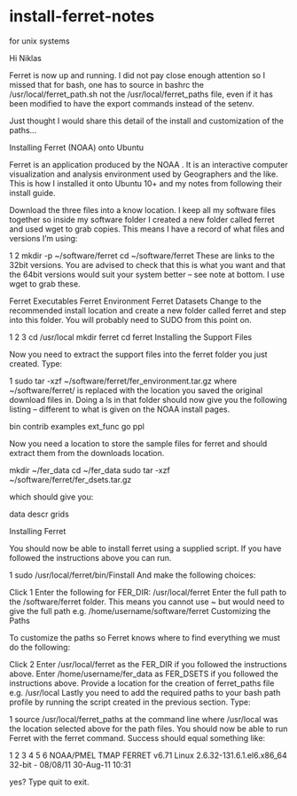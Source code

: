 # install-ferret-notes

for unix systems

Hi Niklas

Ferret is now up and running. I did not pay close enough attention so I missed that for bash, one has to source in bashrc the /usr/local/ferret_path.sh not the /usr/local/ferret_paths file, even if it has been modified to have the export commands instead of the setenv.

Just thought I would share this detail of the install and customization of the paths...

Installing Ferret (NOAA) onto Ubuntu

Ferret is an application produced by the NOAA .  It is an interactive computer visualization and analysis environment used by Geographers and the like. This is how I installed it onto Ubuntu 10+ and my notes from following their install guide.

Download the three files into a know location.  I keep all my software files together so inside my software folder I created a new folder called ferret and used wget to grab copies. This means I have a record of what files and versions I’m using:


1
2
mkdir -p ~/software/ferret
cd ~/software/ferret
These are links to the 32bit versions. You are advised to check that this is what you want and that the 64bit versions would suit your system better – see note at bottom. I use wget to grab these.

Ferret Executables
Ferret Environment
Ferret Datasets
Change to the recommended install location and create a new folder called ferret and step into this folder. You will probably need to SUDO from this point on.


1
2
3
cd /usr/local
mkdir ferret
cd ferret
Installing the Support Files

Now you need to extract the support files into the ferret folder you just created. Type:


1
sudo tar -xzf ~/software/ferret/fer_environment.tar.gz
where ~/software/ferret/ is replaced with the location you saved the original download files in. Doing a ls in that folder should now give you the following listing – different to what is given on the NOAA install pages.

bin contrib examples ext_func go ppl

Now you need a location to store the sample files for ferret and should extract them from the downloads location.

mkdir ~/fer_data
cd ~/fer_data
sudo tar -xzf ~/software/ferret/fer_dsets.tar.gz

which should give you:

data descr grids

Installing Ferret

You should now be able to install ferret using a supplied script. If you have followed the instructions above you can run.


1
sudo /usr/local/ferret/bin/Finstall
And make the following choices:

Click 1
Enter the following for FER_DIR:  /usr/local/ferret
Enter the full path to the /software/ferret folder.  This means you cannot use ~ but would need to give the full path e.g. /home/username/software/ferret
Customizing the Paths

To customize the paths so Ferret knows where to find everything we must do the following:

Click 2
Enter /usr/local/ferret as the FER_DIR if you followed the instructions above.
Enter /home/username/fer_data as FER_DSETS if you followed the instructions above.
Provide a location for the creation of ferret_paths file e.g. /usr/local
Lastly you need to add the required paths to your bash path profile by running the script created in the previous section. Type:


1
source /usr/local/ferret_paths
at the command line where /usr/local was the location selected above for the path files. You should now be able to run Ferret with the ferret command. Success should equal something like:


1
2
3
4
5
6
NOAA/PMEL TMAP
FERRET v6.71
Linux 2.6.32-131.6.1.el6.x86_64 32-bit - 08/08/11
30-Aug-11 10:31
 
yes?
Type quit to exit.
